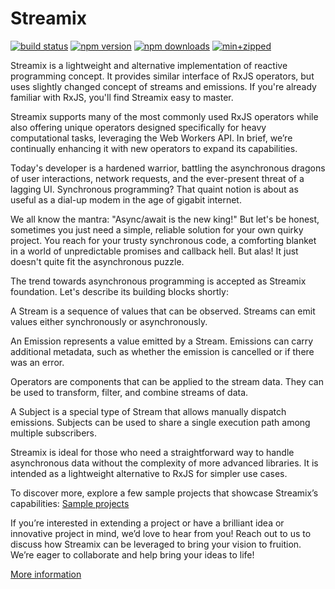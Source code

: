 # Streamix


  [![build status](https://github.com/actioncrew/streamix/workflows/build/badge.svg)](https://github.com/actioncrew/streamix/workflows/build/badge.svg)
  [![npm version](https://img.shields.io/npm/v/@actioncrew%2Fstreamix.svg?style=flat-square)](https://www.npmjs.com/package/@actioncrew%2Fstreamix)
  [![npm downloads](https://img.shields.io/npm/dm/@actioncrew%2Fstreamix.svg?style=flat-square)](https://www.npmjs.com/package/@actioncrew%2Fstreamix)
  [![min+zipped](https://img.shields.io/bundlephobia/minzip/%40actioncrew%2Fstreamix)](https://img.shields.io/bundlephobia/minzip/%40actioncrew%2Fstreamix)

Streamix is a lightweight and alternative implementation of reactive programming concept. It provides similar interface of RxJS operators, but uses slightly changed concept of streams and emissions. If you're already familiar with RxJS, you'll find Streamix easy to master.

Streamix supports many of the most commonly used RxJS operators while also offering unique operators designed specifically for heavy computational tasks, leveraging the Web Workers API. In brief, we’re continually enhancing it with new operators to expand its capabilities.

Today's developer is a hardened warrior, battling the asynchronous dragons of user interactions, network requests, and the ever-present threat of a lagging UI. Synchronous programming? That quaint notion is about as useful as a dial-up modem in the age of gigabit internet. 

We all know the mantra: "Async/await is the new king!" But let's be honest, sometimes you just need a simple, reliable solution for your own quirky project. You reach for your trusty synchronous code, a comforting blanket in a world of unpredictable promises and callback hell. But alas! It just doesn't quite fit the asynchronous puzzle.

The trend towards asynchronous programming is accepted as Streamix foundation. Let's describe its building blocks shortly:

A Stream is a sequence of values that can be observed. Streams can emit values either synchronously or asynchronously.

An Emission represents a value emitted by a Stream. Emissions can carry additional metadata, such as whether the emission is cancelled or if there was an error.

Operators are components that can be applied to the stream data. They can be used to transform, filter, and combine streams of data.

A Subject is a special type of Stream that allows manually dispatch emissions. Subjects can be used to share a single execution path among multiple subscribers.

Streamix is ideal for those who need a straightforward way to handle asynchronous data without the complexity of more advanced libraries. It is intended as a lightweight alternative to RxJS for simpler use cases.

To discover more, explore a few sample projects that showcase Streamix’s capabilities: [Sample projects](https://github.com/actioncrew/streamix/)

If you’re interested in extending a project or have a brilliant idea or innovative project in mind, we’d love to hear from you! Reach out to us to discuss how Streamix can be leveraged to bring your vision to fruition. We’re eager to collaborate and help bring your ideas to life!

[More information](https://medium.com/p/00d5467f0c01)

